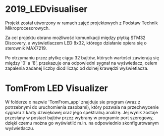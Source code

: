# 2019_LEDvisualiser

Projekt został utworzony w ramach zajęć projektowych
z Podstaw Technik Mikroprocesorowych.  
  
Za cel projektu obrano możliwość komunikacji między płytką
STM32 Discovery, a wyświetlaczem LED 8x32, którego działanie
opiera się o sterownik MAX7219.  
  
Po otrzymaniu przez płytkę ciągu 32 bajtów, których wartości zawierają
się między '0' a '8', przekazuje ona odpowiedni sygnał na wyświetlacz,
celem zapalenia zadanej liczby diod licząc od dolnej krawędzi
wyświetlacza.

# TomFrom LED Visualizer  
  
W folderze o nazwie 'TomFrom_app' znajduje sie program (wraz z 
potrzebnymi
do uruchomienia zasobami), który pozwala na przechwycenie sygnału
z karty dzwiękowej oraz jego spektralną analizę. Jej wynik zostaje
przesłany w postaci bajtów przez wybrany w programie port szeregowy,
dzięki czemu można go wyświetlić m.in. na odpowiednio skonfigurowanym
wyświetlaczu.
